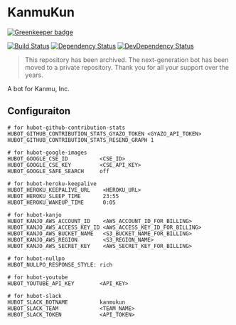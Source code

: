 # KanmuKun

[![Greenkeeper badge](https://badges.greenkeeper.io/kanmu/kanmukun.svg)](https://greenkeeper.io/)

[![Build Status][travis-image]][travis-url]
[![Dependency Status][daviddm-image]][daviddm-url]
[![DevDependency Status][daviddm-dev-image]][daviddm-dev-url]

> This repository has been archived. The next-generation bot has been moved to a private repository. Thank you for all your support over the years.

A bot for Kanmu, Inc.

## Configuraiton

```
# for hubot-github-contribution-stats
HUBOT_GITHUB_CONTRIBUTION_STATS_GYAZO_TOKEN <GYAZO_API_TOKEN>
HUBOT_GITHUB_CONTRIBUTION_STATS_RESEND_GRAPH 1

# for hubot-google-images
HUBOT_GOOGLE_CSE_ID          <CSE_ID>
HUBOT_GOOGLE_CSE_KEY         <CSE_API_KEY>
HUBOT_GOOGLE_SAFE_SEARCH     off

# for hubot-heroku-keepalive
HUBOT_HEROKU_KEEPALIVE_URL    <HEROKU_URL>
HUBOT_HEROKU_SLEEP_TIME       23:55
HUBOT_HEROKU_WAKEUP_TIME      0:05

# for hubot-kanjo
HUBOT_KANJO_AWS_ACCOUNT_ID    <AWS_ACCOUNT_ID_FOR_BILLING>
HUBOT_KANJO_AWS_ACCESS_KEY_ID <AWS_ACCESS_KEY_ID_FOR_BILLING>
HUBOT_KANJO_AWS_BUCKET_NAME   <S3_BUCKET_NAME_FOR_BILLING>
HUBOT_KANJO_AWS_REGION        <S3_REGION_NAME>
HUBOT_KANJO_AWS_SECRET_KEY    <AWS_SECRET_KEY_FOR_BILLING>

# for hubot-nullpo
HUBOT_NULLPO_RESPONSE_STYLE: rich

# for hubot-youtube
HUBOT_YOUTUBE_API_KEY        <API_KEY>

# for hubot-slack
HUBOT_SLACK_BOTNAME          kanmukun
HUBOT_SLACK_TEAM             <TEAM_NAME>
HUBOT_SLACK_TOKEN            <API_TOKEN>
```


[travis-url]: https://travis-ci.org/kanmu/kanmukun
[travis-image]: https://img.shields.io/travis/kanmu/kanmukun.svg?style=flat-square
[daviddm-url]: https://david-dm.org/kanmu/kanmukun
[daviddm-image]: https://img.shields.io/david/kanmu/kanmukun.svg?style=flat-square
[daviddm-dev-url]: https://david-dm.org/kanmu/kanmukun#info=devDependencies
[daviddm-dev-image]: https://img.shields.io/david/dev/kanmu/kanmukun.svg?style=flat-square

